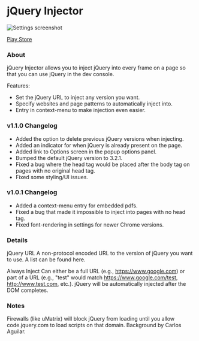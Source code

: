 # jQuery Injector
![Settings screenshot](/promos/promo_1.png?raw=true "Settings")

[Play Store](https://chrome.google.com/webstore/detail/jquery-injector/ekkjohcjbjcjjifokpingdbdlfekjcgi "Play Store")

### About
jQuery Injector allows you to inject jQuery into every frame on a page so that you can use jQuery in the dev console. 

Features:
- Set the jQuery URL to inject any version you want.
- Specify websites and page patterns to automatically inject into.
- Entry in context-menu to make injection even easier.

### v1.1.0 Changelog
- Added the option to delete previous jQuery versions when injecting.
- Added an indicator for when jQuery is already present on the page.
- Added link to Options screen in the popup options panel.
- Bumped the default jQuery version to 3.2.1.
- Fixed a bug where the head tag would be placed after the body tag on pages with no original head tag.
- Fixed some styling/UI issues.

### v1.0.1 Changelog
- Added a context-menu entry for embedded pdfs.
- Fixed a bug that made it impossible to inject into pages with no head tag.
- Fixed font-rendering in settings for newer Chrome versions.

### Details
jQuery URL
A non-protocol encoded URL to the version of jQuery you want to use. A list can be found here.

Always Inject
Can either be a full URL (e.g., https://www.google.com) or part of a URL (e.g., "test" would match https://www.google.com/test, http://www.test.com, etc.). jQuery will be automatically injected after the DOM completes.

### Notes
Firewalls (like uMatrix) will block jQuery from loading until you allow code.jquery.com to load scripts on that domain.
Background by Carlos Aguilar.
